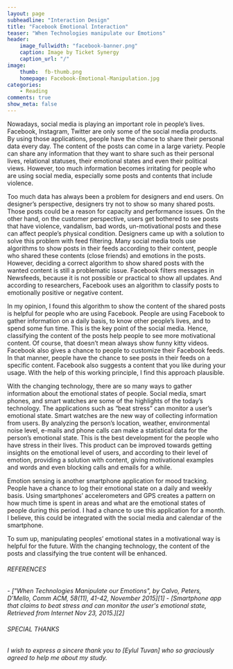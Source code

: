 ```yaml
---
layout: page
subheadline: "Interaction Design"
title: "Facebook Emotional Interaction"
teaser: "When Technologies manipulate our Emotions"
header:
    image_fullwidth: "facebook-banner.png"
    caption: Image by Ticket Synergy
    caption_url: "/"
image:
    thumb:  fb-thumb.png
    homepage: Facebook-Emotional-Manipulation.jpg
categories:
    - Reading
comments: true
show_meta: false
---
```


Nowadays, social media is playing an important role in people’s lives. Facebook, Instagram, Twitter are only some of the social media products. By using those applications, people have the chance to share their personal data every day. The content of the posts can come in a large variety. People can share any information that they want to share such as their personal lives, relational statuses, their emotional states and even their political views. However, too much information becomes irritating for people who are using social media, especially some posts and contents that include violence.

Too much data has always been a problem for designers and end users. On designer’s perspective, designers try not to show so many shared posts. Those posts could be a reason for capacity and performance issues. On the other hand, on the customer perspective, users get bothered to see posts that have violence, vandalism, bad words, un-motivational posts and these can affect people’s physical condition. Designers came up with a solution to solve this problem with feed filtering. Many social media tools use algorithms to show posts in their feeds according to their content, people who shared these contents (close friends) and emotions in the posts. However, deciding a correct algorithm to show shared posts with the wanted content is still a problematic issue. Facebook filters messages in Newsfeeds, because it is not possible or practical to show all updates. And according to researchers, Facebook uses an algorithm to classify posts to emotionally positive or negative content.

In my opinion, I found this algorithm to show the content of the shared posts is helpful for people who are using Facebook. People are using Facebook to gather information on a daily basis, to know other people’s lives, and to spend some fun time. This is the key point of the social media. Hence, classifying the content of the posts help people to see more motivational content. Of course, that doesn’t mean always show funny kitty videos. Facebook also gives a chance to people to customize their Facebook feeds. In that manner, people have the chance to see posts in their feeds on a specific content. Facebook also suggests a content that you like during your usage. With the help of this working principle, I find this approach plausible.

With the changing technology, there are so many ways to gather information about the emotional states of people. Social media, smart phones, and smart watches are some of the highlights of the today’s technology. The applications such as “beat stress” can monitor a user’s emotional state. Smart watches are the new way of collecting information from users. By analyzing the person’s location, weather, environmental noise level, e-mails and phone calls can make a statistical data for the person’s emotional state. This is the best development for the people who have stress in their lives. This product can be improved towards getting insights on the emotional level of users, and according to their level of emotion, providing a solution with content, giving motivational examples and words and even blocking calls and emails for a while.

Emotion sensing is another smartphone application for mood tracking. People have a chance to log their emotional state on a daily and weekly basis. Using smartphones’ accelerometers and GPS creates a pattern on how much time is spent in areas and what are the emotional states of people during this period. I had a chance to use this application for a month. I believe, this could be integrated with the social media and calendar of the smartphone.

To sum up, manipulating peoples’ emotional states in a motivational way is helpful for the future. With the changing technology, the content of the posts and classifying the true content will be enhanced.


<h6><em>REFERENCES</em></h6>
- <cite>["When Technologies Manipulate our Emotions", by Calvo, Peters, D’Mello, Comm ACM, 58(11), 41-42, November 2015][1]</cite>
- <cite>[Smartphone app that claims to beat stress and can monitor the user's emotional state, Retrieved from Internet Nov 23, 2015.][2]</cite>
<h6><em>SPECIAL THANKS</em></h6>
<em>I wish to express a sincere thank you to <cite>[Eylul Tuvan]</cite> who so graciously agreed to help me about my study.</em>

[1]:https://www.google.com/url?sa=t&rct=j&q=&esrc=s&source=web&cd=1&cad=rja&uact=8&ved=0ahUKEwiL983Qx93JAhWi93IKHUqlDSkQFggcMAA&url=http%3A%2F%2Fcacm.acm.org%2Fmagazines%2F2015%2F11%2F193334-when-technologies-manipulate-our-emotions%2Ffulltext&usg=AFQjCNGQbG8FdyPfxa85OD64wrR67zqlUQ&sig2=77abj4Ms9L6dWNE55XlGfw
[2]:http://www.dailymail.co.uk/news/article-2299179/Smartphone-app-claims-beat-stress-monitor-users-emotional-state.html
